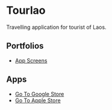 # Tourlao

Travelling application for tourist of Laos.

## Portfolios
- [App Screens](https://drive.google.com/drive/folders/1nxHnFIaPg95m4NSS0SIgabiazk06zjwV?usp=sharing)

## Apps
- [Go To Google Store](https://play.google.com/store/apps/details?id=com.kygabyte.tourlao&hl=en&gl=US)
- [Go To Apple Store](https://apps.apple.com/la/app/tourlao/id1599618169)

